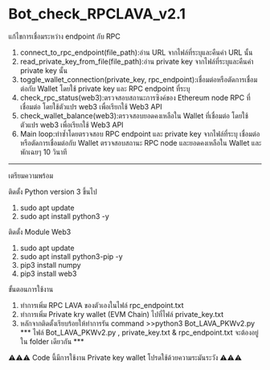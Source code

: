 # Bot_check_RPCLAVA_v2.1
แก้ไขการเชื่อมระหว่าง endpoint กับ RPC

1. connect_to_rpc_endpoint(file_path):อ่าน URL จากไฟล์ที่ระบุและคืนค่า URL นั้น
2. read_private_key_from_file(file_path):อ่าน private key จากไฟล์ที่ระบุและคืนค่า private key นั้น
3. toggle_wallet_connection(private_key, rpc_endpoint):เชื่อมต่อหรือตัดการเชื่อมต่อกับ Wallet โดยใช้ private key และ RPC endpoint ที่ระบุ
4. check_rpc_status(web3):ตรวจสอบสถานะการซิงค์ของ Ethereum node RPC ที่เชื่อมต่อ โดยใช้ตัวแปร web3 เพื่อเรียกใช้ Web3 API
5. check_wallet_balance(web3):ตรวจสอบยอดคงเหลือใน Wallet ที่เชื่อมต่อ โดยใช้ตัวแปร web3 เพื่อเรียกใช้ Web3 API
6. Main loop:ทำซ้ำโดยตรวจสอบ RPC endpoint และ private key จากไฟล์ที่ระบุ เชื่อมต่อหรือตัดการเชื่อมต่อกับ Wallet ตรวจสอบสถานะ RPC node และยอดคงเหลือใน Wallet และพักเฉยๆ 10 วินาที
----------------------------------------------
เตรียมความพร้อม

ติดตั้ง Python version 3 ขึ้นไป
1. sudo apt update
2. sudo apt install python3 -y
   
ติดตั้ง Module Web3
1. sudo apt update
2. sudo apt install python3-pip -y
3. pip3 install numpy
4. pip3 install web3

ขั้นตอนการใช้งาน
1. ทำการเพิ่ม RPC LAVA ของตัวเองในไฟล์ rpc_endpoint.txt
2. ทำการเพิ่ม Private kry wallet (EVM Chain) ไปที่ไฟล์ private_key.txt
3. หลักจากติดตั้งเรียบร้อยให้ทำการรัน command >>python3 Bot_LAVA_PKWv2.py
*** ไฟล์ Bot_LAVA_PKWv2.py , private_key.txt & rpc_endpoint.txt จะต้องอยู่ใน folder เดียวกัน ***

⚠️⚠️⚠️ Code นี้มีการใช้งาน Private key wallet โปรดใช้ด้วยความระมันระวัง ⚠️⚠️⚠️
